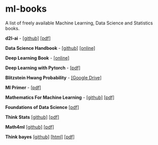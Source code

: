 # ml-books
A list of freely available Machine Learning, Data Science and Statistics books.

**d2l-ai** - [[github]](https://github.com/d2l-ai/d2l-en) [[pdf]](https://d2l.ai/d2l-en.pdf)

**Data Science Handbook** - [[github]](https://github.com/jakevdp/PythonDataScienceHandbook) [[online]](https://jakevdp.github.io/PythonDataScienceHandbook/)

**Deep Learning Book** - [[online]](https://www.deeplearningbook.org/)

**Deep Learning with Pytorch** - [[pdf]](https://pytorch.org/assets/deep-learning/Deep-Learning-with-PyTorch.pdf)

**Blitzstein Hwang Probability** - [[Google Drive]](https://drive.google.com/file/d/1VmkAAGOYCTORq1wxSQqy255qLJjTNvBI/view)

**Ml Primer** - [[pdf]](https://www.confetti.ai/assets/ml-primer/ml_primer.pdf)

**Mathematics For Machine Learning** - [[github]](https://github.com/mml-book/mml-book.github.io) [[pdf]](https://mml-book.github.io/book/mml-book.pdf)

**Foundations of Data Science** [[pdf]](https://www.cs.cornell.edu/jeh/book.pdf)

**Think Stats** [[github]](https://github.com/AllenDowney/ThinkStats2) [[pdf]](https://greenteapress.com/thinkstats/thinkstats.pdf)

**Math4ml** [[github]](https://github.com/gwthomas/math4ml) [[pdf]](https://gwthomas.github.io/docs/math4ml.pdf)

**Think bayes** [[github]](https://github.com/AllenDowney/ThinkBayes) [[html]](http://www.greenteapress.com/thinkbayes/html/index.html) [[pdf]](http://www.greenteapress.com/thinkbayes/thinkbayes.pdf)
